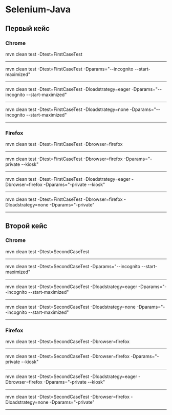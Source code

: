 # Selenium-Java
## Первый кейс
### Chrome
mvn clean test -Dtest=FirstCaseTest

---
mvn clean test -Dtest=FirstCaseTest -Dparams="--incognito --start-maximized"

---
mvn clean test -Dtest=FirstCaseTest -Dloadstrategy=eager -Dparams="--incognito --start-maximized"

---
mvn clean test -Dtest=FirstCaseTest -Dloadstrategy=none -Dparams="--incognito --start-maximized"

---
### Firefox
mvn clean test -Dtest=FirstCaseTest -Dbrowser=firefox

---
mvn clean test -Dtest=FirstCaseTest -Dbrowser=firefox -Dparams="-private --kiosk"

---
mvn clean test -Dtest=FirstCaseTest -Dloadstrategy=eager -Dbrowser=firefox -Dparams="-private --kiosk"

---
mvn clean test -Dtest=FirstCaseTest -Dbrowser=firefox -Dloadstrategy=none -Dparams="-private"

---

## Второй кейс
### Chrome
mvn clean test -Dtest=SecondCaseTest

---
mvn clean test -Dtest=SecondCaseTest -Dparams="--incognito --start-maximized"

---
mvn clean test -Dtest=SecondCaseTest -Dloadstrategy=eager -Dparams="--incognito --start-maximized"

---
mvn clean test -Dtest=SecondCaseTest -Dloadstrategy=none -Dparams="--incognito --start-maximized"

---
### Firefox
mvn clean test -Dtest=SecondCaseTest -Dbrowser=firefox

---
mvn clean test -Dtest=SecondCaseTest -Dbrowser=firefox -Dparams="-private --kiosk"

---
mvn clean test -Dtest=SecondCaseTest -Dloadstrategy=eager -Dbrowser=firefox -Dparams="-private --kiosk"

---
mvn clean test -Dtest=SecondCaseTest -Dbrowser=firefox -Dloadstrategy=none -Dparams="-private"

---